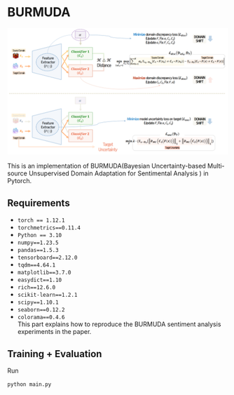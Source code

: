 # BURMUDA
![BURMUDA Overall Framework](./Img/BURMUDA.PNG)  

This is an implementation of BURMUDA(Bayesian Uncertainty-based Multi-source Unsupervised Domain Adaptation for Sentimental Analysis ) in Pytorch.

## Requirements
* `torch == 1.12.1`
* `torchmetrics==0.11.4`
* `Python == 3.10`
* `numpy==1.23.5`
* `pandas==1.5.3`
* `tensorboard==2.12.0`
* `tqdm==4.64.1`
* `matplotlib==3.7.0`
* `easydict==1.10`
* `rich==12.6.0`
* `scikit-learn==1.2.1`
* `scipy==1.10.1`
* `seaborn==0.12.2`
* `colorama==0.4.6`  
This part explains how to reproduce the BURMUDA sentiment analysis experiments in the paper.

## Training + Evaluation
Run
```python
python main.py
```

